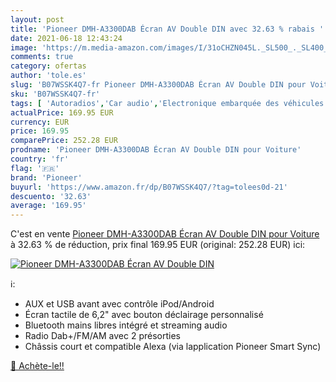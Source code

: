 ```yaml
---
layout: post
title: 'Pioneer DMH-A3300DAB Écran AV Double DIN avec 32.63 % rabais '
date: 2021-06-18 12:43:24
image: 'https://m.media-amazon.com/images/I/31oCHZN045L._SL500_._SL400_.jpg'
comments: true
category: ofertas
author: 'tole.es'
slug: 'B07WSSK4Q7-fr Pioneer DMH-A3300DAB Écran AV Double DIN pour Voiture'
sku: 'B07WSSK4Q7-fr'
tags: [ 'Autoradios','Car audio','Electronique embarquée des véhicules','Electronique pour voiture','High-Tech','pioneer', ]
actualPrice: 169.95 EUR
currency: EUR
price: 169.95
comparePrice: 252.28 EUR
prodname: 'Pioneer DMH-A3300DAB Écran AV Double DIN pour Voiture'
country: 'fr'
flag: '🇫🇷'
brand: 'Pioneer'
buyurl: 'https://www.amazon.fr/dp/B07WSSK4Q7/?tag=tolees0d-21'
descuento: '32.63'
average: '169.95'
---
```


C'est en vente [Pioneer DMH-A3300DAB Écran AV Double DIN pour Voiture](https://www.amazon.fr/dp/B07WSSK4Q7/?tag=tolees0d-21)  à  32.63 % de réduction, prix final  169.95 EUR (original: 252.28 EUR) ici:

[![Pioneer DMH-A3300DAB Écran AV Double DIN](https://m.media-amazon.com/images/I/31oCHZN045L._SL500_._SL400_.jpg)](https://www.amazon.fr/dp/B07WSSK4Q7/?tag=tolees0d-21)

ℹ️:

- AUX et USB avant avec contrôle iPod/Android
- Écran tactile de 6,2" avec bouton déclairage personnalisé
- Bluetooth mains libres intégré et streaming audio
- Radio Dab+/FM/AM avec 2 présorties
- Châssis court et compatible Alexa (via lapplication Pioneer Smart Sync)

[🛒 Achète-le!!](https://www.amazon.fr/dp/B07WSSK4Q7/?tag=tolees0d-21)
